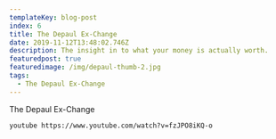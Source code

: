 ```yaml
---
templateKey: blog-post
index: 6
title: The Depaul Ex-Change
date: 2019-11-12T13:48:02.746Z
description: The insight in to what your money is actually worth.
featuredpost: true
featuredimage: /img/depaul-thumb-2.jpg
tags:
  - The Depaul Ex-Change
---
```

The Depaul Ex-Change

`youtube https://www.youtube.com/watch?v=fzJPO8iKQ-o`
